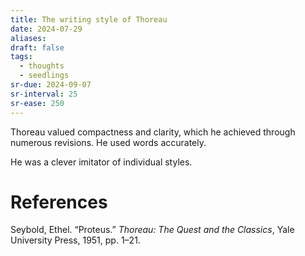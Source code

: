 ```yaml
---
title: The writing style of Thoreau
date: 2024-07-29
aliases: 
draft: false
tags:
  - thoughts
  - seedlings
sr-due: 2024-09-07
sr-interval: 25
sr-ease: 250
---
```

Thoreau valued compactness and clarity, which he achieved through numerous revisions. He used words accurately.

He was a clever imitator of individual styles.

# References

Seybold, Ethel. “Proteus.” _Thoreau: The Quest and the Classics_, Yale University Press, 1951, pp. 1–21.